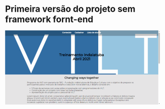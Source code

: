 # Primeira versão do projeto sem framework fornt-end 
![enter image description here](https://github.com/Gabrielleao1/projeto-fiec-abril-2021/blob/main/site.gif?raw=true)
